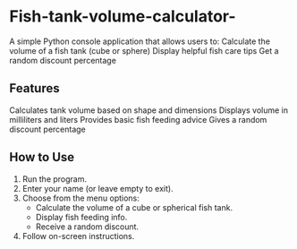 # Fish-tank-volume-calculator-
A simple Python console application that allows users to:
Calculate the volume of a fish tank (cube or sphere)
Display helpful fish care tips
Get a random discount percentage
## Features
Calculates tank volume based on shape and dimensions
Displays volume in milliliters and liters
Provides basic fish feeding advice
Gives a random discount percentage
## How to Use 
1. Run the program.
2. Enter your name (or leave empty to exit).
3. Choose from the menu options:
   - Calculate the volume of a cube or spherical fish tank.
   - Display fish feeding info.
   - Receive a random discount.
4. Follow on-screen instructions.
